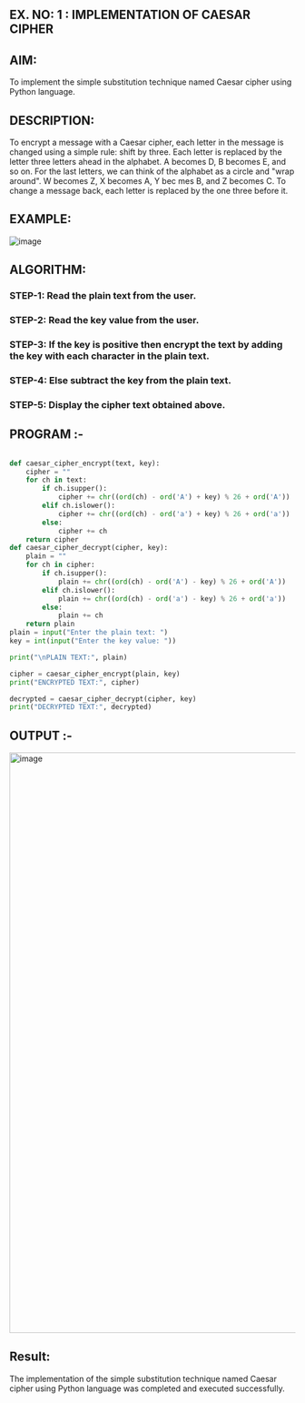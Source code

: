 ## EX. NO: 1 : IMPLEMENTATION OF CAESAR CIPHER
 

## AIM:

To implement the simple substitution technique named Caesar cipher using Python language.

## DESCRIPTION:

To encrypt a message with a Caesar cipher, each letter in the message is changed using a simple rule: shift by three. Each letter is replaced by the letter three letters ahead in the alphabet. A becomes D, B becomes E, and so on. For the last letters, we can think of the
alphabet as a circle and "wrap around". W becomes Z, X becomes A, Y bec mes B, and Z
becomes C. To change a message back, each letter is replaced by the one three before it.

## EXAMPLE:



![image](https://github.com/Hemamanigandan/CNS/assets/149653568/eb9c6c43-8c80-4cdd-b9d4-91705a311c79)


## ALGORITHM:

### STEP-1: Read the plain text from the user.
### STEP-2: Read the key value from the user.
### STEP-3: If the key is positive then encrypt the text by adding the key with each character in the plain text.
### STEP-4: Else subtract the key from the plain text.
### STEP-5: Display the cipher text obtained above.


## PROGRAM :-
```py

def caesar_cipher_encrypt(text, key):
    cipher = ""
    for ch in text:
        if ch.isupper():
            cipher += chr((ord(ch) - ord('A') + key) % 26 + ord('A'))
        elif ch.islower(): 
            cipher += chr((ord(ch) - ord('a') + key) % 26 + ord('a'))
        else:
            cipher += ch  
    return cipher
def caesar_cipher_decrypt(cipher, key):
    plain = ""
    for ch in cipher:
        if ch.isupper():  
            plain += chr((ord(ch) - ord('A') - key) % 26 + ord('A'))
        elif ch.islower():  
            plain += chr((ord(ch) - ord('a') - key) % 26 + ord('a'))
        else:
            plain += ch
    return plain
plain = input("Enter the plain text: ")
key = int(input("Enter the key value: "))

print("\nPLAIN TEXT:", plain)

cipher = caesar_cipher_encrypt(plain, key)
print("ENCRYPTED TEXT:", cipher)

decrypted = caesar_cipher_decrypt(cipher, key)
print("DECRYPTED TEXT:", decrypted)

```


## OUTPUT :-


<img width="1919" height="1020" alt="image" src="https://github.com/user-attachments/assets/fa5e0f01-fa74-43ee-ab20-76567822e3d9" />



## Result:
The implementation of the simple substitution technique named Caesar cipher using Python language was completed and executed successfully.
